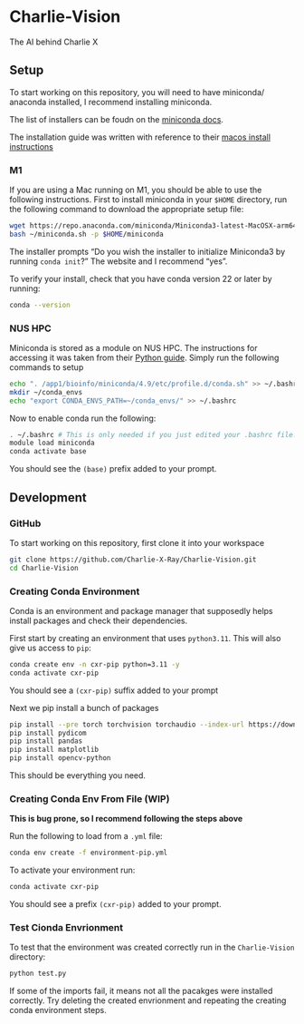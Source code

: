# Charlie-Vision

The AI behind Charlie X


## Setup

To start working on this repository, you will need to have miniconda/ anaconda installed,
I recommend installing miniconda.

The list of installers can be foudn on the [miniconda docs](https://docs.conda.io/en/latest/miniconda.html).

The installation guide was written with reference to their [macos install instructions](https://conda.io/projects/conda/en/stable/user-guide/install/macos.html)

### M1

If you are using a Mac running on M1, you should be able to use the following instructions.
First to install miniconda in your `$HOME` directory, run the following command to download the appropriate setup file:

```bash
wget https://repo.anaconda.com/miniconda/Miniconda3-latest-MacOSX-arm64.sh -O ~/miniconda.sh
bash ~/miniconda.sh -p $HOME/miniconda
```

The installer prompts “Do you wish the installer to initialize Miniconda3 by running `conda init`?”
The website and I recommend “yes”.

To verify your install, check that you have conda version 22 or later by running:

```bash
conda --version
```

### NUS HPC

Miniconda is stored as a module on NUS HPC. The instructions for accessing it was taken from their [Python guide](https://drive.google.com/drive/u/0/folders/1za8jGiPqaNLR3ys74CXMPDXKwIUKgUEB).
Simply run the following commands to setup

```bash
echo ". /app1/bioinfo/miniconda/4.9/etc/profile.d/conda.sh" >> ~/.bashrc
mkdir ~/conda_envs
echo "export CONDA_ENVS_PATH=~/conda_envs/" >> ~/.bashrc
```

Now to enable conda run the following:

```bash
. ~/.bashrc # This is only needed if you just edited your .bashrc file. A .bashrc file is run automatically everytime you login, so if you restarted terminal again this is unnecessary.
module load miniconda
conda activate base
```

You should see the `(base)` prefix added to your prompt.

## Development

### GitHub

To start working on this repository, first clone it into your workspace

```bash
git clone https://github.com/Charlie-X-Ray/Charlie-Vision.git
cd Charlie-Vision
```

### Creating Conda Environment

Conda is an environment and package manager that supposedly helps install packages and check their dependencies.

First start by creating an environment that uses `python3.11`. This will also give us access to `pip`:

```bash
conda create env -n cxr-pip python=3.11 -y
conda activate cxr-pip
```

You should see a `(cxr-pip)` suffix added to your prompt

Next we pip install a bunch of packages

```bash
pip install --pre torch torchvision torchaudio --index-url https://download.pytorch.org/whl/nightly/cu121 #this also gives access to PIL
pip install pydicom
pip install pandas
pip install matplotlib
pip install opencv-python
```
This should be everything you need.

### Creating Conda Env From File (WIP)

**This is bug prone, so I recommend following the steps above**

Run the following to load from a `.yml` file:

```bash
conda env create -f environment-pip.yml
```

To activate your environment run:

```bash
conda activate cxr-pip
```

You should see a prefix `(cxr-pip)` added to your prompt.

### Test Cionda Envrionment

To test that the environment was created correctly run in the `Charlie-Vision` directory:

```bash
python test.py
```

If some of the imports fail, it means not all the pacakges were installed correctly.
Try deleting the created envrionment and repeating the creating conda environment steps.
